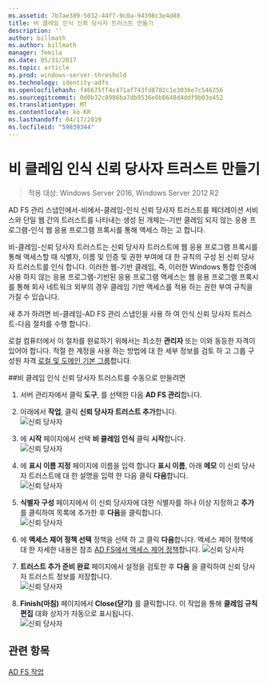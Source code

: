 ```yaml
---
ms.assetid: 7b7ae389-5032-44f7-9c0a-94398c3e4d88
title: 비 클레임 인식 신뢰 당사자 트러스트 만들기
description: ''
author: billmath
ms.author: billmath
manager: femila
ms.date: 05/31/2017
ms.topic: article
ms.prod: windows-server-threshold
ms.technology: identity-adfs
ms.openlocfilehash: f46675ff4c471af743fd8782c1e3036e7c546256
ms.sourcegitcommit: 0d0b32c8986ba7db9536e0b8648d4ddf9b03e452
ms.translationtype: MT
ms.contentlocale: ko-KR
ms.lasthandoff: 04/17/2019
ms.locfileid: "59839344"
---
```

# <a name="create-a-non-claims-aware-relying-party-trust"></a>비 클레임 인식 신뢰 당사자 트러스트 만들기

>적용 대상: Windows Server 2016, Windows Server 2012 R2

AD FS 관리 스냅인에서\-비에서\-클레임\-인식 신뢰 당사자 트러스트를 페더레이션 서비스와 단일 웹 간의 트러스트를 나타내는 생성 된 개체는\-기반 클레임 되지 않는 응용 프로그램\-인식 웹 응용 프로그램 프록시를 통해 액세스 하는 고 합니다.  
  
비\-클레임\-신뢰 당사자 트러스트는 신뢰 당사자 트러스트에 웹 응용 프로그램 프록시를 통해 액세스할 때 식별자, 이름 및 인증 및 권한 부여에 대 한 규칙의 구성 된 신뢰 당사자 트러스트를 인식 합니다. 이러한 웹\-기반 클레임, 즉, 이러한 Windows 통합 인증에 사용 하지 않는 응용 프로그램\-기반된 응용 프로그램 액세스는 웹 응용 프로그램 프록시를 통해 회사 네트워크 외부의 경우 클레임 기반 액세스를 적용 하는 권한 부여 규칙을 가질 수 있습니다.  
  
새 추가 하려면 비\-클레임\-AD FS 관리 스냅인을 사용 하 여 인식 신뢰 당사자 트러스트\-다음 절차를 수행 합니다.  
  
로컬 컴퓨터에서 이 절차를 완료하기 위해서는 최소한 **관리자** 또는 이와 동등한 자격이 있어야 합니다.  적절 한 계정을 사용 하는 방법에 대 한 세부 정보를 검토 하 고 그룹 구성원 자격 [로컬 및 도메인 기본 그룹](https://go.microsoft.com/fwlink/?LinkId=83477)합니다.   
  
##<a name="to-create-a-non-claims-aware-relying-party-trust-manually"></a>비 클레임 인식 신뢰 당사자 트러스트를 수동으로 만들려면 
1. 서버 관리자에서 클릭 **도구**, 를 선택한 다음 **AD FS 관리**합니다.  
  
2.  아래에서 **작업**, 클릭 **신뢰 당사자 트러스트 추가**합니다.  
![신뢰 당사자](media/Create-a-Relying-Party-Trust/addtrust1.PNG)   

3.  에 **시작** 페이지에서 선택 **비 클레임 인식** 클릭 **시작**합니다.  
![신뢰 당사자](media/Create-a-Non-Claims-Aware-Relying-Party-Trust/addnon1.PNG) 
  
4.  에 **표시 이름 지정** 페이지에 이름을 입력 합니다 **표시 이름**, 아래 **메모** 이 신뢰 당사자 트러스트에 대 한 설명을 입력 한 다음 클릭 **다음**합니다.  
![신뢰 당사자](media/Create-a-Non-Claims-Aware-Relying-Party-Trust/addnon2.PNG)

5. **식별자 구성** 페이지에서 이 신뢰 당사자에 대한 식별자를 하나 이상 지정하고 **추가**를 클릭하여 목록에 추가한 후 **다음**을 클릭합니다.  
![신뢰 당사자](media/Create-a-Non-Claims-Aware-Relying-Party-Trust/addnon3.PNG)

6.  에 **액세스 제어 정책 선택** 정책을 선택 하 고 클릭 **다음**합니다.  액세스 제어 정책에 대 한 자세한 내용은 참조 [AD FS에서 액세스 제어 정책](Access-Control-Policies-in-AD-FS.md)합니다. 
![신뢰 당사자](media/Create-a-Non-Claims-Aware-Relying-Party-Trust/addnon4.PNG)

7. **트러스트 추가 준비 완료** 페이지에서 설정을 검토한 후 **다음** 을 클릭하여 신뢰 당사자 트러스트 정보를 저장합니다.  
   ![신뢰 당사자](media/Create-a-Non-Claims-Aware-Relying-Party-Trust/addnon5.PNG) 

8. **Finish(마침)** 페이지에서 **Close(닫기)** 를 클릭합니다. 이 작업을 통해 **클레임 규칙 편집** 대화 상자가 자동으로 표시됩니다.  
![신뢰 당사자](media/Create-a-Non-Claims-Aware-Relying-Party-Trust/addnon6.PNG)  
  
## <a name="see-also"></a>관련 항목  
[AD FS 작업](../../ad-fs/AD-FS-2016-Operations.md) 
